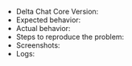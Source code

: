<!--
Please fill in as much as you can below (leaving out if not applicable is ok). This is a bug report and feature-tracking forum, if you like to discuss a new feature, please use the community forum at https://support.delta.chat.
-->

- Delta Chat Core Version:
- Expected behavior:
- Actual behavior:
- Steps to reproduce the problem:
- Screenshots:
- Logs:

